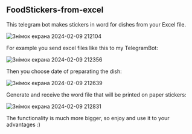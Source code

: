 ## FoodStickers-from-excel


This telegram bot makes stickers in word for dishes from your Excel file.



![Знімок екрана 2024-02-09 212104](https://github.com/romchhh/FoodStickersBot/assets/123520267/593b7177-a466-481b-a56e-6f5ff3a95d12)






For example you send excel files like this to my TelegramBot:

![Знімок екрана 2024-02-09 212356](https://github.com/romchhh/FoodStickersBot/assets/123520267/64441ffd-9d48-47fb-8b73-71d4434a7557)








Then you choose date of preparating the dish:

![Знімок екрана 2024-02-09 212639](https://github.com/romchhh/FoodStickersBot/assets/123520267/e5e7278b-ec05-42c6-a6fa-84f0235043d5)







Generate and receive the word file that will be printed on paper stickers:

![Знімок екрана 2024-02-09 212831](https://github.com/romchhh/FoodStickersBot/assets/123520267/00746e97-86f7-4c80-969a-318080ae3b6a)



The functionality is much more bigger, so enjoy and use it to your advantages :)
